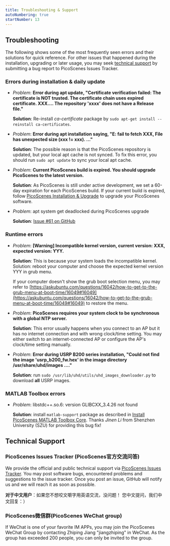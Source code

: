 ```yaml
---
title: Troubleshooting & Support
autoNumbering: true
startNumber: 13
--- 
```


## Troubleshooting

The following shows some of the most frequently seen errors and their solutions for quick reference. For other issues that happened during the installation, upgrading or later usage, you may seek [technical support](#technical-support) by submitting a bug report to PicoScenes Issues Tracker.

### Errors during installation & daily update

- *Problem*: **Error during apt update, "Certificate verification failed: The certificate is NOT trusted. The certificate chain uses expired certificate. XXX.... The repository 'xxxx' does not have a Release file."**

  **Solution**: Re-install *ca-certificate* package by `sudo apt-get install --reinstall ca-certificates`.

- *Problem*: **Error during apt installation saying, "E: fail to fetch XXX, File has unexpected size (xxx != xxx). ..."**

  **Solution**: The possible reason is that the PicoScenes repository is updated, but your local apt cache is not synced. To fix this error, you should run `sudo apt update` to sync your local apt cache.

- *Problem*: **Current PicoScenes build is expired. You should upgrade PicoScenes to the latest version.**

  **Solution**: As PicoScenes is still under active development, we set a 60-day expiration for each PicoScenes build. If your current build is expired, follow [PicoScenes Installation & Upgrade](installation.md) to upgrade your PicoScenes software.

- *Problem*: apt system get deadlocked during PicoScenes upgrade

  **Solution**: [Issue #61 on GitHub](https://github.com/wifisensing/PicoScenes-Issue-Tracker/-/issues/61)

### Runtime errors

- *Problem*: **[Warning] Incompatible kernel version, current version: XXX, expected version: YYY.**

  **Solution**: This is because your system loads the incompatible kernel. Solution: reboot your computer and choose the expected kernel version YYY in grub menu.

  If your computer doesn't show the grub boot selection menu, you may refer to [https://askubuntu.com/questions/16042/how-to-get-to-the-grub-menu-at-boot-time/16049#16049](https://askubuntu.com/questions/16042/how-to-get-to-the-grub-menu-at-boot-time/16049#16049) to restore the menu.

- *Problem*: **PicoScenes requires your system clock to be synchronous with a global NTP server.**

  **Solution**: This error usually happens when you connect to an AP but it has no internet connection and with wrong clock/time setting. You may either switch to an internet-connected AP or configure the AP's clock/time setting manually.

- *Problem*: **Error during USRP B200 series installation, "Could not find the image 'usrp_b200_fw.hex' in the image directory /usr/share/uhd/images ...."**

  **Solution**: run `sudo /usr/lib/uhd/utils/uhd_images_downloader.py` to download **all** USRP images.

### MATLAB Toolbox errors

- *Problem*: libstdc++.so.6: version GLIBCXX_3.4.26 not found

  **Solution**: install `matlab-support` package as described in [Install PicoScenes MATLAB Toolbox Core](installation.md#install-picoscenes-matlab-toolbox-core).
  Thanks *Jinen Li* from Shenzhen University (SZU) for providing this bug fix!

## Technical Support

### PicoScenes Issues Tracker (PicoScenes官方交流问答)

We provide the official and public technical support via [PicoScenes Issues Tracker](https://github.com/wifisensing/PicoScenes-Issue-Tracker/issues). You may post software bugs, encountered problems and suggestions to the issue tracker. Once you post an issue, GitHub will notify us and we will reach it as soon as possible.

**对于中文用户**：如果您不想咬文嚼字用英语交流，没问题！ 您中文提问，我们中文回复：）

### PicoScenes微信群(PicoScenes WeChat group)

If WeChat is one of your favorite IM APPs, you may join the PicoScenes WeChat Group by contacting Zhiping Jiang "jiangzhiping" in WeChat. As the group has exceeded 200 people, you can only be invited to the group.
